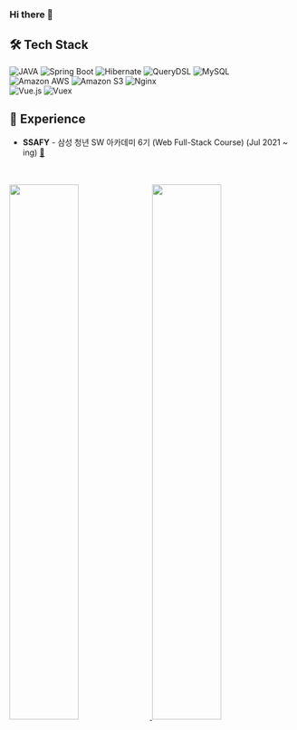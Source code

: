 ### Hi there 👋

## 🛠 Tech Stack
![JAVA](https://img.shields.io/badge/-JAVA-007396?&style=flat-square&logo=java&logoColor=white)
![Spring Boot](https://img.shields.io/badge/-SpringBoot-6DB33F?&style=flat-square&logo=SpringBoot&logoColor=white)
![Hibernate](https://img.shields.io/badge/-Hibernate-59666C?&style=flat-square&logo=Hibernate&logoColor=white)
![QueryDSL](https://img.shields.io/badge/-QueryDSL-2D333B?&style=flat-square&logo=Hibernate&logoColor=white)
![MySQL](https://img.shields.io/badge/-MySQL-4479A1?&style=flat-square&logo=MySQL&logoColor=white)
<br/>
![Amazon AWS](https://img.shields.io/badge/-AmazonAWS-FF9900?&style=flat-square&logo=AmazonAWS&logoColor=white)
![Amazon S3](https://img.shields.io/badge/-AmazonS3-569A31?&style=flat-square&logo=AmazonS3&logoColor=white)
![Nginx](https://img.shields.io/badge/-NGINX-009639?&style=flat-square&logo=NGINX&logoColor=white)
<br/>
![Vue.js](https://img.shields.io/badge/-Vue.js-4FC08D?&style=flat-square&logo=Vue.js&logoColor=white) ![Vuex](https://img.shields.io/badge/-Vuex-34495e?&style=flat-square&logo=Vue.js&logoColor=white)

## 💫 Experience

- **SSAFY** - 삼성 청년 SW 아카데미 6기 (Web Full-Stack Course) (Jul 2021 ~ ing) [:link:](https://www.ssafy.com/ksp/jsp/swp/swpMain.jsp)
<br><br><br>
<a href="https://github.com/anuraghazra/github-readme-stats">
  <img src="https://github-readme-stats.vercel.app/api?username=jhj0602&show_icons=true&theme=material-palenight&hide_border=true&bg_color=20232a&icon_color=E3E3E3A8&text_color=fff&title_color=918FE0" width=49.2% />
</a>
<a href="https://github.com/ashutosh00710/github-readme-activity-graph">
<img src="https://activity-graph.herokuapp.com/graph?username=jhj0602&theme=react-dark&bg_color=20232a&hide_border=true&line=8A87D0&color=918FE0" width=49.2%/>
</a>

